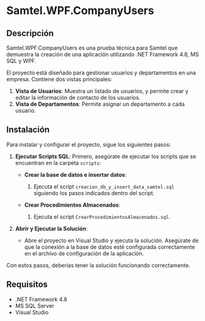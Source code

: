 # Samtel.WPF.CompanyUsers

## Descripción

Samtel.WPF.CompanyUsers es una prueba técnica para Samtel que demuestra la creación de una aplicación utilizando .NET Framework 4.8, MS SQL y WPF. 

El proyecto está diseñado para gestionar usuarios y departamentos en una empresa. Contiene dos vistas principales:
1. **Vista de Usuarios**: Muestra un listado de usuarios, y permite crear y editar la información de contacto de los usuarios.
2. **Vista de Departamentos**: Permite asignar un departamento a cada usuario.

## Instalación

Para instalar y configurar el proyecto, sigue los siguientes pasos:

1. **Ejecutar Scripts SQL**: Primero, asegúrate de ejecutar los scripts que se encuentran en la carpeta `scripts`:
   
   - **Crear la base de datos e insertar datos**:
     1. Ejecuta el script `creacion_db_y_insert_data_samtel.sql` siguiendo los pasos indicados dentro del script.
   
   - **Crear Procedimientos Almacenados**:
     1. Ejecuta el script `CrearProcedimientosAlmacenados.sql`.

2. **Abrir y Ejecutar la Solución**:
   - Abre el proyecto en Visual Studio y ejecuta la solución. Asegúrate de que la conexión a la base de datos esté configurada correctamente en el archivo de configuración de la aplicación.

Con estos pasos, deberías tener la solución funcionando correctamente.

## Requisitos

- .NET Framework 4.8
- MS SQL Server
- Visual Studio
